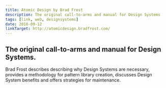 ```yaml
---
title: Atomic Design by Brad Frost
description: The original call-to-arms and manual for Design Systems
tags: [link, web, designsystems]
date: 2018-09-12
linkTarget: http://atomicdesign.bradfrost.com/
---
```

The original call-to-arms and manual for Design Systems.
---

Brad Frost describes describing why Design Systems are necessary, provides a methodology for pattern library creation, discusses Design System benefits and offers strategies for maintenance.
